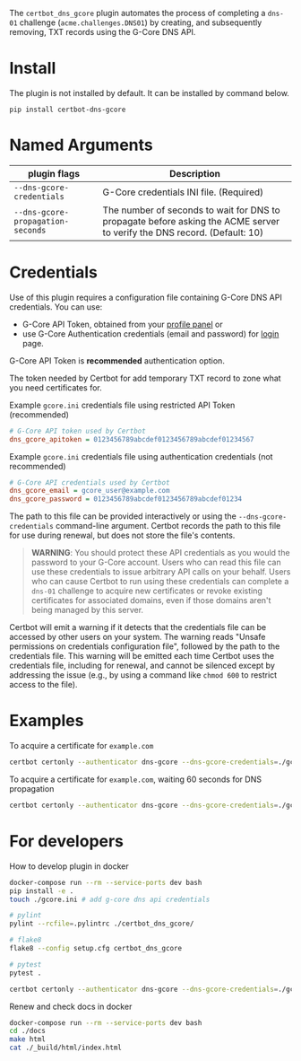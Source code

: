 The `certbot_dns_gcore` plugin automates the process of
completing a `dns-01` challenge (`acme.challenges.DNS01`) by
creating, and subsequently removing, TXT records using the G-Core DNS
API.

Install
===============

The plugin is not installed by default. It can be installed by command
below.

``` {.bash}
pip install certbot-dns-gcore
```

Named Arguments
===============

| plugin flags | Description |
| ----------- | ----------- |
| `--dns-gcore-credentials` | G-Core credentials INI file. (Required) |
| `--dns-gcore-propagation-seconds` | The number of seconds to wait for DNS to propagate before asking the ACME server to verify the DNS record. (Default: 10) |


Credentials
===========

Use of this plugin requires a configuration file containing G-Core DNS
API credentials. You can use:
* G-Core API Token, obtained from your [profile panel](https://accounts.gcorelabs.com/profile/api-tokens) 
or
* use G-Core Authentication credentials (email and password) for [login](https://auth.gcorelabs.com/login/signin) page.

G-Core API Token is **recommended** authentication option.

The token needed by Certbot for add temporary TXT record to zone what
you need certificates for.

Example `gcore.ini` credentials file using restricted API Token (recommended)
```ini
# G-Core API token used by Certbot
dns_gcore_apitoken = 0123456789abcdef0123456789abcdef01234567
```
Example `gcore.ini` credentials file using authentication credentials (not recommended)
```ini
# G-Core API credentials used by Certbot
dns_gcore_email = gcore_user@example.com
dns_gcore_password = 0123456789abcdef0123456789abcdef01234
```

The path to this file can be provided interactively or using the
`--dns-gcore-credentials` command-line argument. Certbot records the
path to this file for use during renewal, but does not store the file\'s
contents.

> **WARNING**:
You should protect these API credentials as you would the password to
your G-Core account. Users who can read this file can use these
credentials to issue arbitrary API calls on your behalf. Users who can
cause Certbot to run using these credentials can complete a `dns-01`
challenge to acquire new certificates or revoke existing certificates
for associated domains, even if those domains aren\'t being managed by
this server.

Certbot will emit a warning if it detects that the credentials file can
be accessed by other users on your system. The warning reads \"Unsafe
permissions on credentials configuration file\", followed by the path to
the credentials file. This warning will be emitted each time Certbot
uses the credentials file, including for renewal, and cannot be silenced
except by addressing the issue (e.g., by using a command like
`chmod 600` to restrict access to the file).

Examples
========
To acquire a certificate for ``example.com``
```bash
certbot certonly --authenticator dns-gcore --dns-gcore-credentials=./gcore.ini -d 'example.com'
```

To acquire a certificate for ``example.com``, waiting 60 seconds for DNS propagation
```bash
certbot certonly --authenticator dns-gcore --dns-gcore-credentials=./gcore.ini --dns-gcore-propagation-seconds=60 -d 'studentut24.ru'
```

For developers
========

How to develop plugin in docker
```bash
docker-compose run --rm --service-ports dev bash
pip install -e .
touch ./gcore.ini # add g-core dns api credentials

# pylint
pylint --rcfile=.pylintrc ./certbot_dns_gcore/

# flake8
flake8 --config setup.cfg certbot_dns_gcore

# pytest
pytest .

certbot certonly --authenticator dns-gcore --dns-gcore-credentials=./gcore.ini -d 'example.com'
```

Renew and check docs in docker
```bash
docker-compose run --rm --service-ports dev bash
cd ./docs
make html
cat ./_build/html/index.html
```

